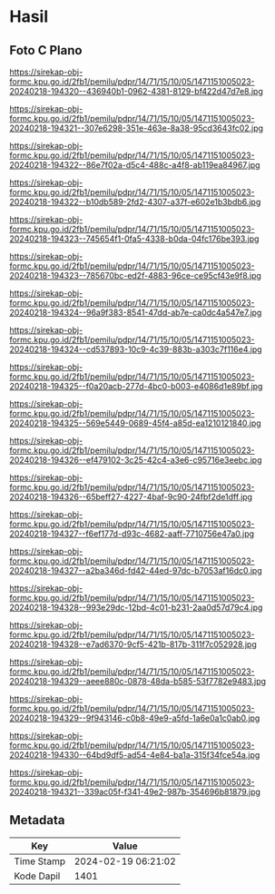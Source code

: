 # Hasil

## Foto C Plano

https://sirekap-obj-formc.kpu.go.id/2fb1/pemilu/pdpr/14/71/15/10/05/1471151005023-20240218-194320--436940b1-0962-4381-8129-bf422d47d7e8.jpg

https://sirekap-obj-formc.kpu.go.id/2fb1/pemilu/pdpr/14/71/15/10/05/1471151005023-20240218-194321--307e6298-351e-463e-8a38-95cd3643fc02.jpg

https://sirekap-obj-formc.kpu.go.id/2fb1/pemilu/pdpr/14/71/15/10/05/1471151005023-20240218-194322--86e7f02a-d5c4-488c-a4f8-ab119ea84967.jpg

https://sirekap-obj-formc.kpu.go.id/2fb1/pemilu/pdpr/14/71/15/10/05/1471151005023-20240218-194322--b10db589-2fd2-4307-a37f-e602e1b3bdb6.jpg

https://sirekap-obj-formc.kpu.go.id/2fb1/pemilu/pdpr/14/71/15/10/05/1471151005023-20240218-194323--745654f1-0fa5-4338-b0da-04fc176be393.jpg

https://sirekap-obj-formc.kpu.go.id/2fb1/pemilu/pdpr/14/71/15/10/05/1471151005023-20240218-194323--785670bc-ed2f-4883-96ce-ce95cf43e9f8.jpg

https://sirekap-obj-formc.kpu.go.id/2fb1/pemilu/pdpr/14/71/15/10/05/1471151005023-20240218-194324--96a9f383-8541-47dd-ab7e-ca0dc4a547e7.jpg

https://sirekap-obj-formc.kpu.go.id/2fb1/pemilu/pdpr/14/71/15/10/05/1471151005023-20240218-194324--cd537893-10c9-4c39-883b-a303c7f116e4.jpg

https://sirekap-obj-formc.kpu.go.id/2fb1/pemilu/pdpr/14/71/15/10/05/1471151005023-20240218-194325--f0a20acb-277d-4bc0-b003-e4086d1e89bf.jpg

https://sirekap-obj-formc.kpu.go.id/2fb1/pemilu/pdpr/14/71/15/10/05/1471151005023-20240218-194325--569e5449-0689-45f4-a85d-ea1210121840.jpg

https://sirekap-obj-formc.kpu.go.id/2fb1/pemilu/pdpr/14/71/15/10/05/1471151005023-20240218-194326--ef479102-3c25-42c4-a3e6-c95716e3eebc.jpg

https://sirekap-obj-formc.kpu.go.id/2fb1/pemilu/pdpr/14/71/15/10/05/1471151005023-20240218-194326--65beff27-4227-4baf-9c90-24fbf2de1dff.jpg

https://sirekap-obj-formc.kpu.go.id/2fb1/pemilu/pdpr/14/71/15/10/05/1471151005023-20240218-194327--f6ef177d-d93c-4682-aaff-7710756e47a0.jpg

https://sirekap-obj-formc.kpu.go.id/2fb1/pemilu/pdpr/14/71/15/10/05/1471151005023-20240218-194327--a2ba346d-fd42-44ed-97dc-b7053af16dc0.jpg

https://sirekap-obj-formc.kpu.go.id/2fb1/pemilu/pdpr/14/71/15/10/05/1471151005023-20240218-194328--993e29dc-12bd-4c01-b231-2aa0d57d79c4.jpg

https://sirekap-obj-formc.kpu.go.id/2fb1/pemilu/pdpr/14/71/15/10/05/1471151005023-20240218-194328--e7ad6370-9cf5-421b-817b-311f7c052928.jpg

https://sirekap-obj-formc.kpu.go.id/2fb1/pemilu/pdpr/14/71/15/10/05/1471151005023-20240218-194329--aeee880c-0878-48da-b585-53f7782e9483.jpg

https://sirekap-obj-formc.kpu.go.id/2fb1/pemilu/pdpr/14/71/15/10/05/1471151005023-20240218-194329--9f943146-c0b8-49e9-a5fd-1a6e0a1c0ab0.jpg

https://sirekap-obj-formc.kpu.go.id/2fb1/pemilu/pdpr/14/71/15/10/05/1471151005023-20240218-194330--64bd9df5-ad54-4e84-ba1a-315f34fce54a.jpg

https://sirekap-obj-formc.kpu.go.id/2fb1/pemilu/pdpr/14/71/15/10/05/1471151005023-20240218-194321--339ac05f-f341-49e2-987b-354696b81879.jpg


## Metadata

| Key        | Value               |
| ---------- | ------------------- |
| Time Stamp | 2024-02-19 06:21:02 |
| Kode Dapil | 1401                |



